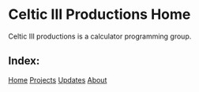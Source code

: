# Celtic III Productions Home
Celtic III productions is a calculator programming group.

## Index:
[Home](c3productions.github.io)
[Projects](c3productions.github.io/projects)
[Updates](c3productions.github.io/updates)
[About](c3productions.github.io/about)
